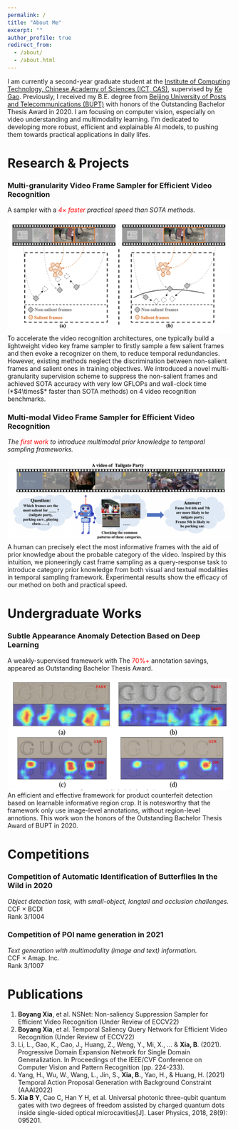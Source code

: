 ```yaml
---
permalink: /
title: "About Me"
excerpt: ""
author_profile: true
redirect_from: 
  - /about/
  - /about.html
---
```


I am currently a second-year graduate student at the [Institute of Computing Technology, Chinese Academy of Sciences (ICT, CAS)](http://www.ict.cas.cn/jssgk/jssjj/), supervised by [Ke Gao](https://teacher.ucas.ac.cn/~0038308). Previously, I received my B.E. degree from [Beijing University of Posts and Telecommunications (BUPT)](https://www.bupt.edu.cn/bygk/zjby/xxjj.htm) with honors of the Outstanding Bachelor Thesis Award in 2020. I am focusing on computer vision, especially on video understanding and multimodality learning. I'm dedicated to developing more robust, efficient and explainable AI models, to pushing them towards practical applications in daily lifes. 

Research & Projects
===
### Multi-granularity Video Frame Sampler for Efficient Video Recognition  
<!-- During internship in the Computer Vision Technology Department of Baidu. Inc. -->
A sampler with a *<font color="Red">$4\times$ faster</font> practical speed than SOTA methods.*
<!-- <img src="images/projects/nsnet.png" width="500" > -->
<div align=center>
<img src="images/projects/nsnet.png" width="500"/>
</div>
<!-- <img src="images/projects/nsnet.png" alt="drawing" width="200"/> -->
To accelerate the video recognition architectures, one typically build a lightweight video key frame sampler to firstly sample a few salient frames and then evoke a recognizer on them, to reduce temporal redundancies. However, existing methods neglect the discrimination between non-salient frames and salient ones in training objectives. We introduced a novel multi-granularity supervision scheme to suppress the non-salient frames and achieved SOTA accuracy with very low GFLOPs and wall-clock time (*$4\times$* faster than SOTA methods) on 4 video recognition benchmarks. 

### Multi-modal Video Frame Sampler for Efficient Video Recognition
<!-- During internship in the Computer Vision Technology Department of Baidu. Inc. -->
*The <font color="Red">first work</font> to introduce multimodal prior knowledge to temporal sampling frameworks.*
<div align=center>
<img src="images/projects/tsqnet.png" width="600"/>
</div>
A human can precisely elect the most informative frames with the aid of prior knowledge about the probable category
of the video. Inspired by this intuition, we pioneeringly cast frame sampling as a query-response task to introduce category prior knowledge from both visual and textual modalities in temporal sampling framework. Experimental results show the efficacy of our method on both and practical speed.

Undergraduate Works
===
### Subtle Appearance Anomaly Detection Based on Deep Learning
A weakly-supervised framework with The <font color="Red">70$\%+$</font> annotation savings, appeared as Outstanding Bachelor Thesis Award.  
<div align=center>
<img src="images/projects/bishe.png" width="500"/>
</div>
An efficient and effective framework for product counterfeit detection based on learnable informative region crop. It is notesworthy that the framework only use image-level annotations, without region-level annotions. This work won the honors of the Outstanding Bachelor Thesis Award of BUPT in 2020.

Competitions
===
### Competition of Automatic Identification of Butterflies In the Wild in 2020  
*Object detection task, with small-object, longtail and occlusion challenges.*  
CCF $\times$ BCDI  
Rank 3/1004

### Competition of POI name generation in 2021  
*Text generation with multimodality (image and text) information.*  
CCF $\times$ Amap. Inc.  
Rank 3/1007

Publications
===
1. **Boyang Xia**, et al. NSNet: Non-saliency Suppression Sampler for Efficient Video Recognition (Under Review of ECCV22)
2. **Boyang Xia**, et al. Temporal Saliency Query Network for Efficient Video Recognition (Under Review of ECCV22)
3. Li, L., Gao, K., Cao, J., Huang, Z., Weng, Y., Mi, X., ... & **Xia, B**. (2021). Progressive Domain Expansion Network 
for Single Domain Generalization. In Proceedings of the IEEE/CVF Conference on Computer Vision and Pattern 
Recognition (pp. 224-233).
4. Yang, H., Wu, W., Wang, L., Jin, S., **Xia, B.**, Yao, H., & Huang, H. (2021) Temporal Action Proposal 
Generation with Background Constraint (AAAI2022)
5. **Xia B Y**, Cao C, Han Y H, et al. Universal photonic three-qubit quantum gates with two degrees of 
freedom assisted by charged quantum dots inside single-sided optical microcavities[J]. Laser Physics, 
2018, 28(9): 095201.



